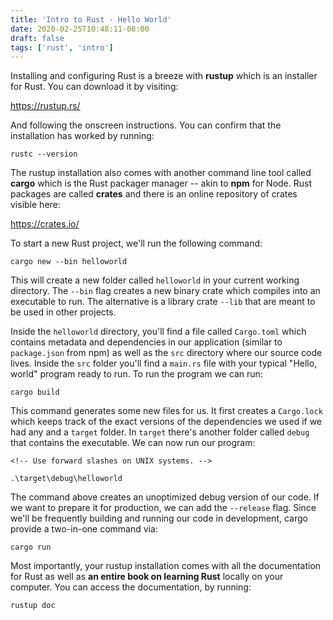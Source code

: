 ```yaml
---
title: 'Intro to Rust - Hello World'
date: 2020-02-25T10:48:11-08:00
draft: false
tags: ['rust', 'intro']
---
```


Installing and configuring Rust is a breeze with **rustup** which is an installer for Rust. You can download it by visiting:

https://rustup.rs/

And following the onscreen instructions. You can confirm that the installation has worked by running:

```
rustc --version
```

The rustup installation also comes with another command line tool called **cargo** which is the Rust packager manager -- akin to **npm** for Node. Rust packages are called **crates** and there is an online repository of crates visible here:

https://crates.io/

To start a new Rust project, we'll run the following command:

```
cargo new --bin helloworld
```

This will create a new folder called `helloworld` in your current working directory. The `--bin` flag creates a new binary crate which compiles into an executable to run. The alternative is a library crate `--lib` that are meant to be used in other projects.

Inside the `helloworld` directory, you'll find a file called `Cargo.toml` which contains metadata and dependencies in our application (similar to `package.json` from npm) as well as the `src` directory where our source code lives. Inside the `src` folder you'll find a `main.rs` file with your typical "Hello, world" program ready to run. To run the program we can run:

```
cargo build
```

This command generates some new files for us. It first creates a `Cargo.lock` which keeps track of the exact versions of the dependencies we used if we had any and a `target` folder. In `target` there's another folder called `debug` that contains the executable. We can now run our program:

```
<!-- Use forward slashes on UNIX systems. -->

.\target\debug\helloworld
```

The command above creates an unoptimized debug version of our code. If we want to prepare it for production, we can add the `--release` flag. Since we'll be frequently building and running our code in development, cargo provide a two-in-one command via:

```
cargo run
```

Most importantly, your rustup installation comes with all the documentation for Rust as well as **an entire book on learning Rust** locally on your computer. You can access the documentation, by running:

```
rustup doc
```
